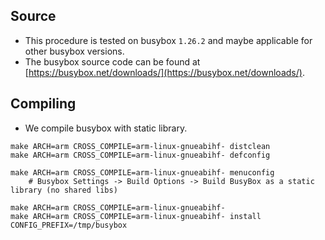 ## Source

- This procedure is tested on busybox `1.26.2` and maybe applicable for other busybox versions.
- The busybox source code can be found at [https://busybox.net/downloads/](https://busybox.net/downloads/).

## Compiling

- We compile busybox with static library.

```shell
make ARCH=arm CROSS_COMPILE=arm-linux-gnueabihf- distclean
make ARCH=arm CROSS_COMPILE=arm-linux-gnueabihf- defconfig

make ARCH=arm CROSS_COMPILE=arm-linux-gnueabihf- menuconfig
    # Busybox Settings -> Build Options -> Build BusyBox as a static library (no shared libs)

make ARCH=arm CROSS_COMPILE=arm-linux-gnueabihf-
make ARCH=arm CROSS_COMPILE=arm-linux-gnueabihf- install CONFIG_PREFIX=/tmp/busybox
```
